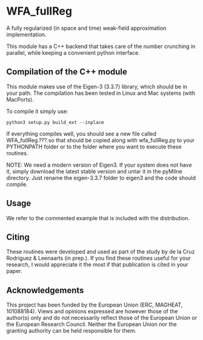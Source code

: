 # WFA_fullReg
A fully regularized (in space and time) weak-field approximation implementation.

This module has a C++ backend that takes care of the number crunching in parallel,
while keeping a convenient python interface. 


## Compilation of the C++ module
This module makes use of the Eigen-3 (3.3.7) library, which should be in your path. The compilation has been tested
in Linux and Mac systems (with MacPorts).

To compile it simply use:
```
python3 setup.py build_ext --inplace
```

If everything compiles well, you should see a new file called WFA_fullReg.???.so
that should be copied along with wfa_fullReg.py to your PYTHONPATH folder or
to the folder where you want to execute these routines.

NOTE: We need a modern version of Eigen3. If your system does not have it,
simply download the latest stable version and untar it in the pyMilne directory.
Just rename the eigen-3.3.7 folder to eigen3 and the code should compile.

## Usage
We refer to the commented example that is included with the distribution.


## Citing
These routines were developed and used as part of the study by de la Cruz Rodriguez & Leenaarts (in prep.). If you find these routines useful for your research, I would appreciate it the most if that publication is cited in your paper.


## Acknowledgements
This project has been funded by the European Union (ERC, MAGHEAT, 101088184). Views and opinions expressed are however those of the author(s) only and do not necessarily reflect those of the European Union or the European Research Council. Neither the European Union nor the granting authority can be held responsible for them.
